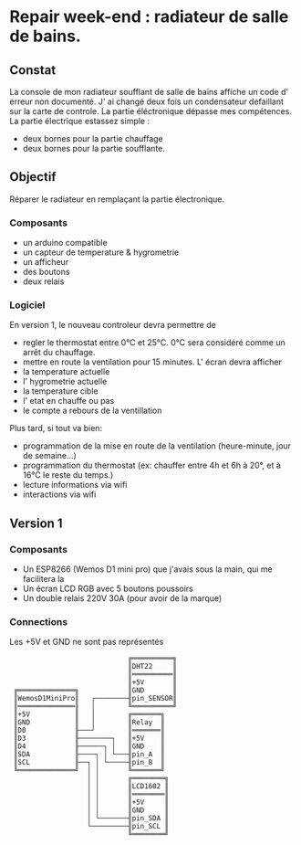 # Repair week-end :  radiateur de salle de bains.

## Constat
La console de mon radiateur soufflant de salle de bains affiche un code d' erreur non documenté. 
J' ai changé deux fois un condensateur defaillant sur la carte de controle.
La partie éléctronique dépasse mes compétences.
La partie électrique estassez simple :
* deux bornes pour la partie chauffage
* deux bornes pour la partie soufflante.

## Objectif
Réparer le radiateur en remplaçant la partie électronique.

### Composants
- un arduino compatible
- un capteur de temperature & hygrometrie
- un afficheur 
- des boutons
- deux relais 

### Logiciel
En version 1, le nouveau controleur devra permettre de 
- regler le thermostat entre 0°C et 25°C. 0°C sera considéré comme un arrêt du chauffage.
- mettre en route la ventilation pour 15 minutes.
L' écran devra afficher
- la temperature actuelle
- l' hygrometrie actuelle
- la temperature cible
- l' etat en chauffe ou pas
- le compte a rebours de la ventillation 

Plus tard, si tout va bien:
* programmation de la mise en route de la ventilation (heure-minute, jour de semaine...)
* programmation du thermostat (ex: chauffer entre 4h et 6h à 20°, et à 16°C le reste du temps.)
* lecture informations via wifi
* interactions via wifi 


## Version 1
### Composants
- Un ESP8266 (Wemos D1 mini pro) que j'avais sous la main, qui me facilitera la 
- Un écran LCD RGB avec 5 boutons poussoirs
- Un double relais 220V 30A (pour avoir de la marque)

### Connections
Les +5V et GND ne sont pas représentés 
```
                             ╔══════════╗
                             ║DHT22     ║
                             ║══════════║
                             ║+5V       ║
 ╔══════════════╗            ║GND       ║
 ║WemosD1MiniPro║   ┌────────╢pin_SENSOR║
 ║══════════════║   │        ╚══════════╝
 ║+5V           ║   │        ╔═══════╗
 ║GND           ║   │        ║Relay  ║
 ║D0            ╟───┘        ║═══════║
 ║D3            ╟────────┐   ║+5V    ║
 ║D4            ╟──────┐ │   ║GND    ║
 ║SDA           ╟────┐ │ └───╢pin_A  ║
 ║SCL           ╟──┐ │ └─────╢pin_B  ║
 ╚══════════════╝  │ │       ╚═══════╝
                   │ │       ╔════════╗
                   │ │       ║LCD1602 ║
                   │ │       ║════════║
                   │ │       ║+5V     ║
                   │ │       ║GND     ║
                   │ └───────╢pin_SDA ║
                   └─────────╢pin_SCL ║
                             ╚════════╝

```


